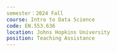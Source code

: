 ```yaml
---
semester：2024 Fall
course: Intro to Data Science
code: EN.553.636
location: Johns Hopkins University
position: Teaching Assistance
---
```

